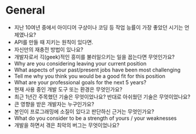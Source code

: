# General
* 지난 10여년 중에서 아이디어 구상이나 코딩 등 작업 능률이 가장 좋았던 시기는 언제였나요?
* API를 만들 때 지키는 원칙이 있다면.
* 자신만의 재충전 방법이 있나요?
* 개발자로서 긱(geek)적인 흥미를 불러일으키는 일을 꼽는다면 무엇인가요?
* Why are you considering leaving your current position
* What aspects of your past/present jobs have been most challenging
* Tell me why you think you would be a good fit for this position
* What are your professional goals for the next 5 years?
* 현재 사용 중인 개발 도구 또는 환경은 무엇인가요?
* 최근 1년간 주목했던 기술은 무엇이었나요? 반대로 아쉬웠던 기술은 무엇이었나요?
* 큰 영향을 받은 개발자는 누구인가요?
* 본인이 프로그래밍에 소질이 있다고 판단하신 근거는 무엇인가요?
* What do you consider to be a strength of yours / your weaknesses
* 개발을 하면서 겪은 최악의 버그는 무엇이었나요?
